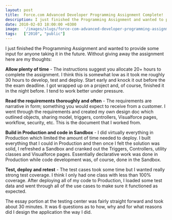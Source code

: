 ```yaml
---
layout: post
title:  Force.com Advanced Developer Programming Assignment Complete!
description: I just finished the Programming Assignment and wanted to provide some input for anyone taking it in the future. Without giving away the assignment here are my thoughts-  Allow plenty of time  - The instructions suggest you allocate 20+ hours to complete the assignment. I think this is somewhat low as it took me roughly 30 hours to develop, test and deploy. Start early and knock it out before the the exam deadline. I got wrapped up on a project and, of course, finished it in the night before. I t
date: 2010-02-03 18:00:00 +0300
image:  '/images/slugs/force-com-advanced-developer-programming-assignment-complete.jpg'
tags:   ["2010", "public"]
---
```

<p style="clear: both">I just finished the Programming Assignment and wanted to provide some input for anyone taking it in the future. Without giving away the assignment here are my thoughts:</p><p style="clear: both"><strong>Allow plenty of time</strong> - The instructions suggest you allocate 20+ hours to complete the assignment. I think this is somewhat low as it took me roughly 30 hours to develop, test and deploy. Start early and knock it out before the the exam deadline. I got wrapped up on a project and, of course, finished it in the night before. I tend to work better under pressure.</p><p style="clear: both"><strong>Read the requirements thoroughly and often</strong> - The requirements are narrative in form; something you would expect to receive from a customer. I went through the requirements and created my own design doc which outlined objects, sharing model, triggers, controllers, Visualforce pages, workflow, security, etc. This is the document that I worked from.</p><p style="clear: both"><strong>Build in Production and code in Sandbox</strong> - I did virtually everything in Production which limited the amount of time needed to deploy. I built everything that I could in Production and then once I felt the solution was solid, I refreshed a Sandbox and cranked out the Triggers, Controllers, utility classes and Visualforce pages. Essentially declarative work was done in Production while code development was, of course, done in the Sandbox.</p><p style="clear: both"><strong>Test, deploy and retest</strong> - The test cases took some time but I wanted really strong test coverage. I think I only had one class with less than 100% coverage. After deploying all of my code to Production, I loaded some test data and went through all of the use cases to make sure it functioned as expected.</p><p style="clear: both"></p>The essay portion at the testing center was fairly straight forward and took about 30 minutes. It was 6 questions as to how, why and for what reasons did I design the application the way I did.<br class="final-break" style="clear: both" />
